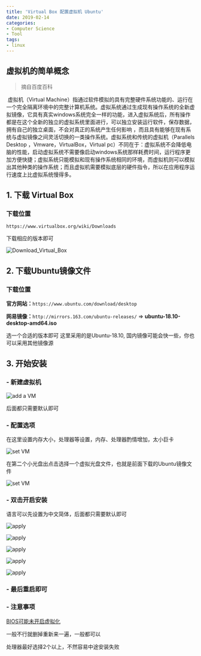 ```yaml
---
title: 'Virtual Box 配置虚拟机 Ubuntu'
date: 2019-02-14
categories: 
- Computer Science
- Tool
tags:
- linux
---
```


## 虚拟机的简单概念

> 摘自百度百科 

​	虚拟机（Virtual Machine）指通过软件模拟的具有完整硬件系统功能的、运行在一个完全隔离环境中的完整计算机系统。
​	虚拟系统通过生成现有操作系统的全新虚拟镜像，它具有真实windows系统完全一样的功能，进入虚拟系统后，所有操作都是在这个全新的独立的虚拟系统里面进行，可以独立安装运行软件，保存数据，拥有自己的独立桌面，不会对真正的系统产生任何影响 ，而且具有能够在现有系统与虚拟镜像之间灵活切换的一类操作系统。虚拟系统和传统的虚拟机（Parallels Desktop ，Vmware，VirtualBox，Virtual pc）不同在于：虚拟系统不会降低电脑的性能，启动虚拟系统不需要像启动windows系统那样耗费时间，运行程序更加方便快捷；虚拟系统只能模拟和现有操作系统相同的环境，而虚拟机则可以模拟出其他种类的操作系统；而且虚拟机需要模拟底层的硬件指令，所以在应用程序运行速度上比虚拟系统慢得多。

<!-- more -->

## 1. 下载 Virtual Box

### 下载位置

`https://www.virtualbox.org/wiki/Downloads`

下载相应的版本即可

![Download_Virtual_Box](\assets\ArticleImg\2019\virtualBox_Ubuntu_1.jpg) 

## 2. 下载Ubuntu镜像文件

### 下载位置

**官方网站：**`https://www.ubuntu.com/download/desktop`

**网易镜像：**`http://mirrors.163.com/ubuntu-releases/` => **ubuntu-18.10-desktop-amd64.iso**  

选一个合适的版本即可 这里采用的是Ubuntu-18.10, 国内镜像可能会快一些，你也可以采用其他镜像源

## 3. 开始安装

### - 新建虚拟机 

![add a VM](\assets\ArticleImg\2019\virtualBox_Ubuntu_2.jpg)

后面都只需要默认即可

### - 配置选项

在这里设置内存大小，处理器等设置，内存、处理器酌情增加，太小巨卡

![set VM](\assets\ArticleImg\2019\virtualBox_Ubuntu_3.jpg)

在第二个小光盘出点击选择一个虚拟光盘文件，也就是前面下载的Ubuntu镜像文件

![set VM](\assets\ArticleImg\2019\virtualBox_Ubuntu_4.jpg)



### - 双击开启安装

语言可以先设置为中文简体，后面都只需要默认即可

![apply](\assets\ArticleImg\2019\virtualBox_Ubuntu_5.jpg)

![apply](\assets\ArticleImg\2019\virtualBox_Ubuntu_9.jpg)

![apply](\assets\ArticleImg\2019\virtualBox_Ubuntu_6.jpg)

![apply](\assets\ArticleImg\2019\virtualBox_Ubuntu_7.jpg)

![apply](\assets\ArticleImg\2019\virtualBox_Ubuntu_8.jpg)

### - 最后重启即可

### - 注意事项

[BIOS可能未开启虚拟化](https://jingyan.baidu.com/article/ab0b56305f2882c15afa7dda.html)

一般不行就删掉重新来一遍，一般都可以 

处理器最好选择2个以上，不然容易中途安装失败